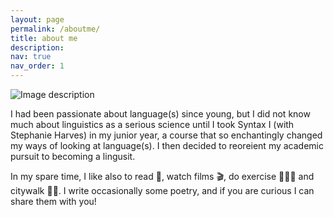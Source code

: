 ```yaml
---
layout: page
permalink: /aboutme/
title: about me
description:
nav: true
nav_order: 1
---
```


<img src="https://github.com/flrncykz/flrncykz.github.io/assets/img/syntax_pic.jpg" alt="Image description" float="right"> 

I had been passionate about language(s) since young, but I did not know much about linguistics as a serious science until I took Syntax I (with Stephanie Harves) in my junior year, a course that so enchantingly changed my ways of looking at language(s). I then decided to reoreient my academic pursuit to becoming a lingusit.

In my spare time, I like also to read 📖, watch films 🎬, do exercise 🏋🏻‍♂️ and citywalk 🚶🏻. I write occasionally some poetry, and if you are curious I can share them with you!
